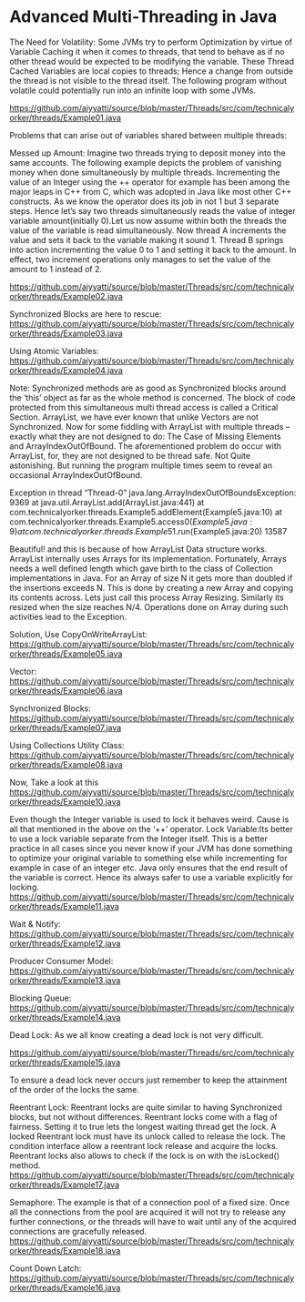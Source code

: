 Advanced Multi-Threading in Java
================================

The Need for Volatility:
Some JVMs try to perform Optimization by virtue of Variable Caching it when it comes to threads, that tend to behave as if no other thread would be expected to be modifying the variable. These Thread Cached Variables are local copies to threads; Hence a change from outside the thread is not visible to the thread itself. The following program without volatile could potentially run into an infinite loop with some JVMs.

https://github.com/aiyyatti/source/blob/master/Threads/src/com/technicalyorker/threads/Example01.java

Problems that can arise out of variables shared between multiple threads:

Messed up Amount: Imagine two threads trying to deposit money into the same accounts. The following example depicts the problem of vanishing money when done simultaneously by multiple threads. Incrementing the value of an Integer using the ++ operator for example has been among the major leaps in C++ from C, which was adopted in Java like most other C++ constructs. As we know the operator does its job in not 1 but 3 separate steps. Hence let’s say two threads simultaneously reads the value of integer variable amount(initially 0).Let us now assume within both the threads the value of the variable is read simultaneously. Now thread A increments the value and sets it back to the variable making it sound 1. Thread B springs into action incrementing the value 0 to 1 and setting it back to the amount. In effect, two increment operations only manages to set the value of the amount to 1 instead of 2.

https://github.com/aiyyatti/source/blob/master/Threads/src/com/technicalyorker/threads/Example02.java

Synchronized Blocks are here to rescue: https://github.com/aiyyatti/source/blob/master/Threads/src/com/technicalyorker/threads/Example03.java

Using Atomic Variables: https://github.com/aiyyatti/source/blob/master/Threads/src/com/technicalyorker/threads/Example04.java

Note: Synchronized methods are as good as Synchronized blocks around the ‘this’ object as far as the whole method is concerned. The block of code protected from this simultaneous multi thread access is called a Critical Section. ArrayList, we have ever known that unlike Vectors are not Synchronized. Now for some fiddling with ArrayList with multiple threads – exactly what they are not designed to do: The Case of Missing Elements and ArrayIndexOutOfBound. The aforementioned problem do occur with ArrayList, for, they are not designed to be thread safe. Not Quite astonishing. But running the program multiple times seem to reveal an occasional ArrayIndexOutOfBound.

Exception in thread “Thread-0” java.lang.ArrayIndexOutOfBoundsException: 9369 at java.util.ArrayList.add(ArrayList.java:441) at com.technicalyorker.threads.Example5.addElement(Example5.java:10) at com.technicalyorker.threads.Example5.access$0(Example5.java:9) at com.technicalyorker.threads.Example5$1.run(Example5.java:20) 13587

Beautiful! and this is because of how ArrayList Data structure works. ArrayList internally uses Arrays for its implementation. Fortunately, Arrays needs a well defined length which gave birth to the class of Collection implementations in Java. For an Array of size N it gets more than doubled if the insertions exceeds N. This is done by creating a new Array and copying its contents across. Lets just call this process Array Resizing. Similarly its resized when the size reaches N/4. Operations done on Array during such activities lead to the Exception.

Solution, Use CopyOnWriteArrayList: https://github.com/aiyyatti/source/blob/master/Threads/src/com/technicalyorker/threads/Example05.java

Vector: https://github.com/aiyyatti/source/blob/master/Threads/src/com/technicalyorker/threads/Example06.java

Synchronized Blocks: https://github.com/aiyyatti/source/blob/master/Threads/src/com/technicalyorker/threads/Example07.java

Using Collections Utility Class: https://github.com/aiyyatti/source/blob/master/Threads/src/com/technicalyorker/threads/Example08.java

Now, Take a look at this https://github.com/aiyyatti/source/blob/master/Threads/src/com/technicalyorker/threads/Example10.java

Even though the Integer variable is used to lock it behaves weird. Cause is all that mentioned in the above on the ‘++’ operator. Lock Variable:Its better to use a lock variable separate from the Integer itself. This is a better practice in all cases since you never know if your JVM has done something to optimize your original variable to something else while incrementing for example in case of an integer etc. Java only ensures that the end result of the variable is correct. Hence its always safer to use a variable explicitly for locking. https://github.com/aiyyatti/source/blob/master/Threads/src/com/technicalyorker/threads/Example11.java

Wait & Notify: https://github.com/aiyyatti/source/blob/master/Threads/src/com/technicalyorker/threads/Example12.java

Producer Consumer Model: https://github.com/aiyyatti/source/blob/master/Threads/src/com/technicalyorker/threads/Example13.java

Blocking Queue: https://github.com/aiyyatti/source/blob/master/Threads/src/com/technicalyorker/threads/Example14.java

Dead Lock: As we all know creating a dead lock is not very difficult.

https://github.com/aiyyatti/source/blob/master/Threads/src/com/technicalyorker/threads/Example15.java

To ensure a dead lock never occurs just remember to keep the attainment of the order of the locks the same.

Reentrant Lock: Reentrant locks are quite similar to having Synchronized blocks, but not without differences. Reentrant locks come with a flag of fairness. Setting it to true lets the longest waiting thread get the lock. A locked Reentrant lock must have its unlock called to release the lock. The condition interface allow a reentrant lock release and acquire the locks. Reentrant locks also allows to check if the lock is on with the isLocked() method. https://github.com/aiyyatti/source/blob/master/Threads/src/com/technicalyorker/threads/Example17.java

Semaphore: The example is that of a connection pool of a fixed size. Once all the connections from the pool are acquired it will not try to release any further connections, or the threads will have to wait until any of the acquired connections are gracefully released. https://github.com/aiyyatti/source/blob/master/Threads/src/com/technicalyorker/threads/Example18.java

Count Down Latch: https://github.com/aiyyatti/source/blob/master/Threads/src/com/technicalyorker/threads/Example16.java
